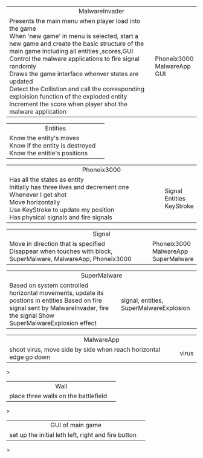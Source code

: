 <table><tr align = 'center'><td colspan = '2'>MalwareInvader</td></tr><tr><td>Presents the main menu when player load into the game<br>When 'new game' in menu is selected, start a new game and create the basic structure of the main game including all entities ,scores,GUI <br>
Control the malware applications to fire signal randomly<br>
Draws the game interface whenver states are updated <br>
Detect the Collistion and call the corresponding exploision function of the exploded entity<br>
Increment the score when player shot the malware application </td>
<td>Phoneix3000<br>
MalwareApp<br>
GUI<br>
</td>
</tr>
</table>

<table><tr align = 'center'><td colspan = '2'>Entities</td></tr>
<tr><td>Know the entity's moves<br>
Know if the entity is destroyed<br>
Know the entitie's positions
</td>
<td></td></tr></table>

<table><tr align = 'center'><td colspan = '2'>Phoneix3000</td></tr><tr><td>
Has all the states as entity<br>
Initially has three lives and decrement one Whenever I get shot<br>
Move horizontally <br>
Use KeyStroke to update my position<br>
Has physical signals and fire signals
</td><td>
Signal<br>
Entities<br>
KeyStroke<br>
</td></tr></table>

<table><tr align = 'center'><td colspan = '2'>Signal</td></tr><tr><td>
Move in direction that is specified <br>
Disappear when touches with block, SuperMalware, MalwareApp, Phoneix3000<br>
</td><td>
Phoneix3000 <br>
MalwareApp <br>
SuperMalware
</td></tr></table>

<table><tr align = 'center'><td colspan = '2'>SuperMalware</td></tr><tr><td>
Based on system controlled horizontal movements, update its postions in entities
Based on fire signal sent by MalwareInvader, fire the signal
Show SuperMalwareExplosion effect
</td><td>signal, entities, SuperMalwareExplosion</td></tr></table>

<table><tr align = 'center'><td colspan = '2'>MalwareApp</td></tr><tr><td>shoot virus, move side by side
when reach horizontal edge go down
</td><td>virus
</td></tr></table>>

<table><tr align = 'center'><td colspan = '2'>Wall</td></tr><tr><td>place three walls
on the battlefield
</td><td></td></tr></table>>
<table><tr align = 'center'><td colspan = '2'>GUI of main game</td></tr><tr><td>set up the initial leth
left, right and fire button
</td><td></td></tr></table>>

